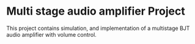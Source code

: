 
<h1>Multi stage audio amplifier Project</h1>


This project contains simulation, and implementation of a multistage BJT audio amplifier with
volume control.
